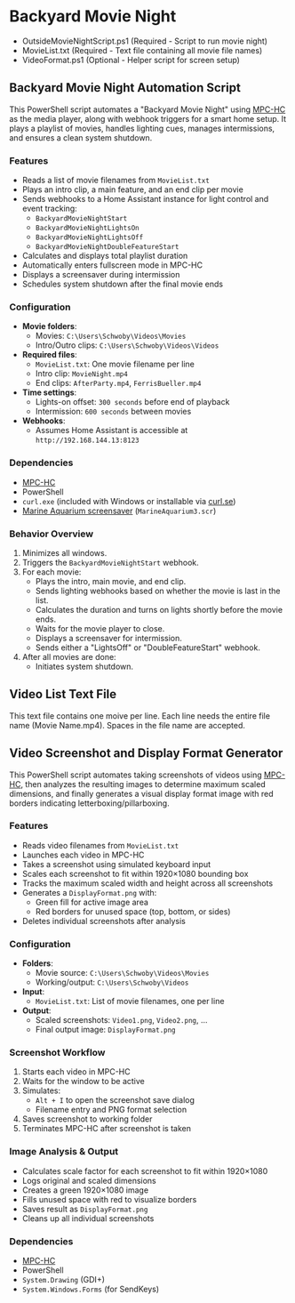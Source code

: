 # Backyard Movie Night
- OutsideMovieNightScript.ps1 (Required - Script to run movie night)
- MovieList.txt (Required - Text file containing all movie file names)
- VideoFormat.ps1 (Optional - Helper script for screen setup)

## Backyard Movie Night Automation Script

This PowerShell script automates a "Backyard Movie Night" using [MPC-HC](https://mpc-hc.org/) as the media player, along with webhook triggers for a smart home setup. It plays a playlist of movies, handles lighting cues, manages intermissions, and ensures a clean system shutdown.

### Features

- Reads a list of movie filenames from `MovieList.txt`
- Plays an intro clip, a main feature, and an end clip per movie
- Sends webhooks to a Home Assistant instance for light control and event tracking:
  - `BackyardMovieNightStart`
  - `BackyardMovieNightLightsOn`
  - `BackyardMovieNightLightsOff`
  - `BackyardMovieNightDoubleFeatureStart`
- Calculates and displays total playlist duration
- Automatically enters fullscreen mode in MPC-HC
- Displays a screensaver during intermission
- Schedules system shutdown after the final movie ends

### Configuration

- **Movie folders**:
  - Movies: `C:\Users\Schwoby\Videos\Movies`
  - Intro/Outro clips: `C:\Users\Schwoby\Videos\Videos`
- **Required files**:
  - `MovieList.txt`: One movie filename per line
  - Intro clip: `MovieNight.mp4`
  - End clips: `AfterParty.mp4`, `FerrisBueller.mp4`
- **Time settings**:
  - Lights-on offset: `300 seconds` before end of playback
  - Intermission: `600 seconds` between movies
- **Webhooks**:
  - Assumes Home Assistant is accessible at `http://192.168.144.13:8123`

### Dependencies

- [MPC-HC](https://mpc-hc.org/)
- PowerShell
- `curl.exe` (included with Windows or installable via [curl.se](https://curl.se/windows/))
- [Marine Aquarium screensaver](https://live.serenescreen.com/v2/) (`MarineAquarium3.scr`)

### Behavior Overview

1. Minimizes all windows.
2. Triggers the `BackyardMovieNightStart` webhook.
3. For each movie:
   - Plays the intro, main movie, and end clip.
   - Sends lighting webhooks based on whether the movie is last in the list.
   - Calculates the duration and turns on lights shortly before the movie ends.
   - Waits for the movie player to close.
   - Displays a screensaver for intermission.
   - Sends either a "LightsOff" or "DoubleFeatureStart" webhook.
4. After all movies are done:
   - Initiates system shutdown.

## Video List Text File

This text file contains one moive per line. Each line needs the entire file name (Movie Name.mp4). Spaces in the file name are accepted.

## Video Screenshot and Display Format Generator

This PowerShell script automates taking screenshots of videos using [MPC-HC](https://mpc-hc.org/), then analyzes the resulting images to determine maximum scaled dimensions, and finally generates a visual display format image with red borders indicating letterboxing/pillarboxing.

### Features

- Reads video filenames from `MovieList.txt`
- Launches each video in MPC-HC
- Takes a screenshot using simulated keyboard input
- Scales each screenshot to fit within 1920×1080 bounding box
- Tracks the maximum scaled width and height across all screenshots
- Generates a `DisplayFormat.png` with:
  - Green fill for active image area
  - Red borders for unused space (top, bottom, or sides)
- Deletes individual screenshots after analysis

### Configuration

- **Folders**:
  - Movie source: `C:\Users\Schwoby\Videos\Movies`
  - Working/output: `C:\Users\Schwoby\Videos`
- **Input**:
  - `MovieList.txt`: List of movie filenames, one per line
- **Output**:
  - Scaled screenshots: `Video1.png`, `Video2.png`, ...
  - Final output image: `DisplayFormat.png`

### Screenshot Workflow

1. Starts each video in MPC-HC
2. Waits for the window to be active
3. Simulates:
   - `Alt + I` to open the screenshot save dialog
   - Filename entry and PNG format selection
4. Saves screenshot to working folder
5. Terminates MPC-HC after screenshot is taken

### Image Analysis & Output

- Calculates scale factor for each screenshot to fit within 1920×1080
- Logs original and scaled dimensions
- Creates a green 1920×1080 image
- Fills unused space with red to visualize borders
- Saves result as `DisplayFormat.png`
- Cleans up all individual screenshots

### Dependencies

- [MPC-HC](https://mpc-hc.org/)
- PowerShell
- `System.Drawing` (GDI+)
- `System.Windows.Forms` (for SendKeys)
